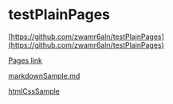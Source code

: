# testPlainPages

[https://github.com/zwamr6aln/testPlainPages](https://github.com/zwamr6aln/testPlainPages)

[Pages link](https://zwamr6aln.github.io/testPlainPages)

[markdownSample.md](markdownSample)

[htmlCssSample](htmlCssSample)

